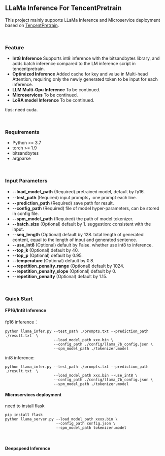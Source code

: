 ## LLaMa Inference For TencentPretrain 

This project mainly supports LLaMa Inference and Microservice deployment based on [TencentPretrain](https://github.com/Tencent/TencentPretrain).

<br>

### Feature 
- __Int8 Inference__ Supports int8 inference with the bitsandbytes library, and adds batch inference compared to the LM inference script in tencentpretrain.  
- __Optimized Inference__ Added cache for key and value in Multi-head Attention, requiring only the newly generated token to be input for each inference. 
- __LLM Multi-Gpu Inference__ To be continued. 
- __Microservices__ To be continued. 
- __LoRA model Inference__ To be continued. 

tips: need cuda. 

<br> 

### Requirements 
* Python >= 3.7 
* torch >= 1.9 
* bitsandbytes 
* argparse 

<br>

### Input Parameters 
* __--load_model_path__ (Required) pretrained model, default by fp16. 
* __--test_path__ (Required) input prompts，one prompt each line. 
* __--prediction_path__ (Required) save path for result. 
* __--config_path__ (Required) file of model hyper-parameters, can be stored in config file. 
* __--spm_model_path__ (Required) the path of model tokenizer. 
* __--batch_size__ (Optional) default by 1. suggestion: consistent with the input. 
* __--seq_length__ (Optional) default by 128. total length of generated content, equal to the length of input and generated sentence. 
* __--use_int8__ (Optional) default by False. whether use int8 to inference. 
* __--top_k__ (Optional) default by 40. 
* __--top_p__ (Optional) default by 0.95. 
* __--temperature__ (Optional) default by 0.8. 
* __--repetition_penalty_range__ (Optional) default by 1024. 
* __--repetition_penalty_slope__ (Optional) default by 0. 
* __--repetition_penalty__ (Optional) default by 1.15. 

<br> 

### Quick Start 
#### FP16/Int8 Inference 
fp16 inference： 
```commandline
python llama_infer.py --test_path ./prompts.txt --prediction_path ./result.txt  \
                      --load_model_path xxx.bin \
                      --config_path ./config/llama_7b_config.json \
                      --spm_model_path ./tokenizer.model
``` 


int8 inference: 
```commandline
python llama_infer.py --test_path ./prompts.txt --prediction_path ./result.txt  \
                      --load_model_path xxx.bin --use_int8 \
                      --config_path ./config/llama_7b_config.json \
                      --spm_model_path ./tokenizer.model
``` 

#### Microservices deployment 
need to install flask
```commandline
pip install flask 
python llama_server.py --load_model_path xxxx.bin \
                       --config_path config.json \
                       --spm_model_path tokenizer.model
```


<br>

#### Deepspeed Inference 

<br>